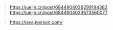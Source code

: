 >https://juejin.cn/post/6844904036299194382
>https://juejin.cn/post/6844904033673560077

>https://java.jverson.com/